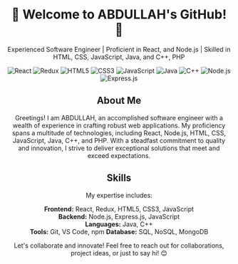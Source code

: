 <!-- Title -->
<h1 align="center">🚀 Welcome to ABDULLAH's GitHub! 🚀</h1>

<!-- Description -->
<p align="center">Experienced Software Engineer | Proficient in React, and Node.js | Skilled in HTML, CSS, JavaScript, Java, and C++, PHP</p>

<!-- Languages & Tools -->
<p align="center">
  <img src="https://img.shields.io/badge/React-61DAFB?style=for-the-badge&logo=react&logoColor=white" alt="React">
  <img src="https://img.shields.io/badge/Redux-764ABC?style=for-the-badge&logo=redux&logoColor=white" alt="Redux">
  <img src="https://img.shields.io/badge/HTML5-E34F26?style=for-the-badge&logo=html5&logoColor=white" alt="HTML5">
  <img src="https://img.shields.io/badge/CSS3-1572B6?style=for-the-badge&logo=css3&logoColor=white" alt="CSS3">
  <img src="https://img.shields.io/badge/JavaScript-F7DF1E?style=for-the-badge&logo=javascript&logoColor=black" alt="JavaScript">
  <img src="https://img.shields.io/badge/Java-007396?style=for-the-badge&logo=java&logoColor=white" alt="Java">
  <img src="https://img.shields.io/badge/C++-00599C?style=for-the-badge&logo=c%2B%2B&logoColor=white" alt="C++">
  <img src="https://img.shields.io/badge/Node.js-339933?style=for-the-badge&logo=node.js&logoColor=white" alt="Node.js">
  <img src="https://img.shields.io/badge/Express.js-000000?style=for-the-badge&logo=express&logoColor=white" alt="Express.js">
</p>

<!-- About -->
<h2 align="center">About Me</h2>
<p align="center">Greetings! I am ABDULLAH, an accomplished software engineer with a wealth of experience in crafting robust web applications. My proficiency spans a multitude of technologies, including React, Node.js, HTML, CSS, JavaScript, Java, C++, and PHP. With a steadfast commitment to quality and innovation, I strive to deliver exceptional solutions that meet and exceed expectations.</p>


<!-- Skills -->
<h2 align="center">Skills</h2>
<p align="center">My expertise includes:</p>
<p align="center">
  <strong>Frontend:</strong> React, Redux, HTML5, CSS3, JavaScript<br>
  <strong>Backend:</strong> Node.js, Express.js, JavaScript<br>
  <strong>Languages:</strong> Java, C++<br>
  <strong>Tools:</strong> Git, VS Code, npm
  <strong>Database:</strong> SQL, NoSQL, MongoDB
</p>

<!-- Footer -->
<p align="center">Let's collaborate and innovate! Feel free to reach out for collaborations, project ideas, or just to say hi! 😊</p>
